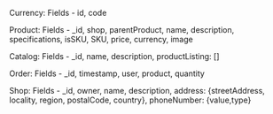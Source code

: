 Currency:
Fields - id, code

Product:
Fields - _id, shop, parentProduct, name, description, specifications, isSKU, SKU, price, currency, image

Catalog:
Fields - _id, name, description, productListing: []

Order:
Fields - _id, timestamp, user, product, quantity

Shop:
Fields - _id, owner, name, description, address: {streetAddress, locality, region, postalCode, country}, phoneNumber: {value,type}